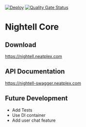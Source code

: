 [![Deploy](https://github.com/neatplex/nightell-core/actions/workflows/deploy.yml/badge.svg?branch=main)](https://github.com/neatplex/nightell-core/actions/workflows/deploy.yml)
[![Quality Gate Status](https://sonarcloud.io/api/project_badges/measure?project=neatplex_nightell-core&metric=alert_status)](https://sonarcloud.io/summary/new_code?id=neatplex_nightell-core)

# Nightell Core

## Download

https://nightell.neatplex.com

## API Documentation

https://nightell-swagger.neatplex.com

## Future Development

- Add Tests
- Use DI container
- Add user chat feature
